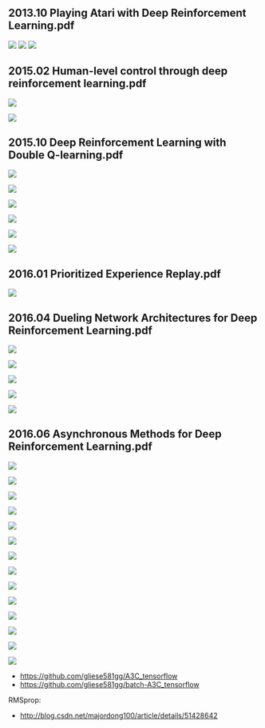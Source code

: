 2013.10 Playing Atari with Deep Reinforcement Learning.pdf
------
![](../master/RL_png/image200.png?raw=true)
![](../master/RL_png/image201.png?raw=true)
![](../master/RL_png/image202.png?raw=true)

2015.02 Human-level control through deep reinforcement learning.pdf
------
![](../master/RL_png/image203.png?raw=true)

![](../master/RL_png/image204.png?raw=true)

2015.10 Deep Reinforcement Learning with Double Q-learning.pdf
------
![](../master/RL_png/image205.png?raw=true)

![](../master/RL_png/image206.png?raw=true)

![](../master/RL_png/image207.png?raw=true)

![](../master/RL_png/image208.png?raw=true)

![](../master/RL_png/image209.png?raw=true)

![](../master/RL_png/image210.png?raw=true)

2016.01 Prioritized Experience Replay.pdf
------
![](../master/RL_png/image211.png?raw=true)

2016.04 Dueling Network Architectures for Deep Reinforcement Learning.pdf
------
![](../master/RL_png/image212.png?raw=true)

![](../master/RL_png/image213.png?raw=true)

![](../master/RL_png/image214.png?raw=true)

![](../master/RL_png/image215.png?raw=true)

![](../master/RL_png/image216.png?raw=true)

2016.06 Asynchronous Methods for Deep Reinforcement Learning.pdf
------
![](../master/RL_png/image217.png?raw=true)

![](../master/RL_png/image218.png?raw=true)

![](../master/RL_png/image219.png?raw=true)

![](../master/RL_png/image220.png?raw=true)

![](../master/RL_png/image221.png?raw=true)

![](../master/RL_png/image222.png?raw=true)

![](../master/RL_png/image223.png?raw=true)

![](../master/RL_png/image224.png?raw=true)

![](../master/RL_png/image225.png?raw=true)

![](../master/RL_png/image226.png?raw=true)

![](../master/RL_png/image227.png?raw=true)

![](../master/RL_png/image228.png?raw=true)

![](../master/RL_png/image229.png?raw=true)

![](../master/RL_png/image230.png?raw=true)

* https://github.com/gliese581gg/A3C_tensorflow
* https://github.com/gliese581gg/batch-A3C_tensorflow

RMSprop:
* http://blog.csdn.net/majordong100/article/details/51428642

